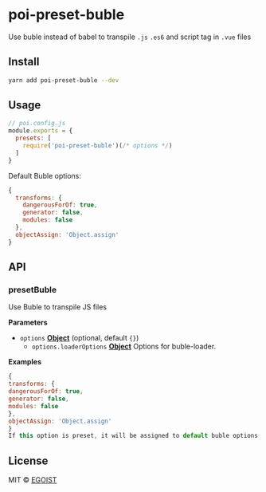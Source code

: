 # poi-preset-buble

Use buble instead of babel to transpile `.js` `.es6` and script tag in `.vue` files

## Install

```bash
yarn add poi-preset-buble --dev
```

## Usage

```js
// poi.config.js
module.exports = {
  presets: [
    require('poi-preset-buble')(/* options */)
  ]
}
```

Default Buble options:

```js
{
  transforms: {
    dangerousForOf: true,
    generator: false,
    modules: false
  },
  objectAssign: 'Object.assign'
}
```

## API

<!-- Generated by documentation.js. Update this documentation by updating the source code. -->

### presetBuble

Use Buble to transpile JS files

**Parameters**

-   `options` **[Object](https://developer.mozilla.org/en-US/docs/Web/JavaScript/Reference/Global_Objects/Object)**  (optional, default `{}`)
    -   `options.loaderOptions` **[Object](https://developer.mozilla.org/en-US/docs/Web/JavaScript/Reference/Global_Objects/Object)** Options for buble-loader.

**Examples**

```javascript
{
transforms: {
dangerousForOf: true,
generator: false,
modules: false
},
objectAssign: 'Object.assign'
}
If this option is preset, it will be assigned to default buble options.
```

## License

MIT © [EGOIST](https://github.com/egoist)
